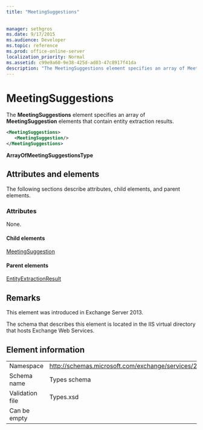 ```yaml
---
title: "MeetingSuggestions"
 
 
manager: sethgros
ms.date: 9/17/2015
ms.audience: Developer
ms.topic: reference
ms.prod: office-online-server
localization_priority: Normal
ms.assetid: c99e9a60-9e38-425d-ad03-47c8917f41da
description: "The MeetingSuggestions element specifies an array of MeetingSuggestion elements that contain entity extraction results."
---
```


# MeetingSuggestions

The **MeetingSuggestions** element specifies an array of **MeetingSuggestion** elements that contain entity extraction results. 
  
```XML
<MeetingSuggestions>
   <MeetingSuggestion/>
</MeetingSuggestions>
```

 **ArrayOfMeetingSuggestionsType**
## Attributes and elements

The following sections describe attributes, child elements, and parent elements.
  
### Attributes

None.
  
#### Child elements

[MeetingSuggestion](meetingsuggestion.md)
  
#### Parent elements

[EntityExtractionResult](entityextractionresult.md)
  
## Remarks

This element was introduced in Exchange Server 2013.
  
The schema that describes this element is located in the IIS virtual directory that hosts Exchange Web Services.
  
## Element information

|||
|:-----|:-----|
|Namespace  <br/> |http://schemas.microsoft.com/exchange/services/2006/types  <br/> |
|Schema name  <br/> |Types schema  <br/> |
|Validation file  <br/> |Types.xsd  <br/> |
|Can be empty  <br/> ||
   

